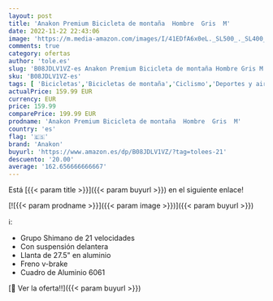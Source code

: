 ```yaml
---
layout: post
title: 'Anakon Premium Bicicleta de montaña  Hombre  Gris  M'
date: 2022-11-22 22:43:06
image: 'https://m.media-amazon.com/images/I/41EDfA6x0eL._SL500_._SL400_.jpg'
comments: true
category: ofertas
author: 'tole.es'
slug: 'B08JDLV1VZ-es Anakon Premium Bicicleta de montaña Hombre Gris M'
sku: 'B08JDLV1VZ-es'
tags: [ 'Bicicletas','Bicicletas de montaña','Ciclismo','Deportes y aire libre','Ropa y equipo para deportes','anakon','bicicleta','🇪🇸', ]
actualPrice: 159.99 EUR
currency: EUR
price: 159.99
comparePrice: 199.99 EUR
prodname: 'Anakon Premium Bicicleta de montaña  Hombre  Gris  M'
country: 'es'
flag: '🇪🇸'
brand: 'Anakon'
buyurl: 'https://www.amazon.es/dp/B08JDLV1VZ/?tag=tolees-21'
descuento: '20.00'
average: '162.656666666667'
---
```


Está [{{< param title >}}]({{< param buyurl >}}) en el siguiente enlace!

[![{{< param prodname >}}]({{< param image >}})]({{< param buyurl >}})

ℹ️:

- Grupo Shimano de 21 velocidades
- Con suspensión delantera
- Llanta de 27.5" en aluminio
- Freno v-brake
- Cuadro de Aluminio 6061

[🛒 Ver la oferta!!]({{< param buyurl >}})

